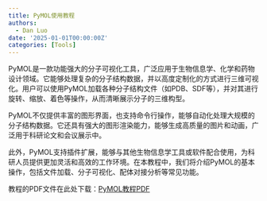 ```yaml
---
title: PyMOL使用教程
authors:
  - Dan Luo
date: '2025-01-01T00:00:00Z'
categories: [Tools]
---
```



PyMOL是一款功能强大的分子可视化工具，广泛应用于生物信息学、化学和药物设计领域。它能够处理复杂的分子结构数据，并以高度定制化的方式进行三维可视化。用户可以使用PyMOL加载各种分子结构文件（如PDB、SDF等），并对其进行旋转、缩放、着色等操作，从而清晰展示分子的三维构型。

PyMOL不仅提供丰富的图形界面，也支持命令行操作，能够自动化处理大规模的分子结构数据。它还具有强大的图形渲染能力，能够生成高质量的图片和动画，广泛用于科研论文和会议展示中。

此外，PyMOL支持插件扩展，能够与其他生物信息学工具或软件配合使用，为科研人员提供更加灵活和高效的工作环境。在本教程中，我们将介绍PyMOL的基本操作，包括文件加载、分子可视化、配体对接分析等常见功能。

教程的PDF文件在此处下载：[PyMOL教程PDF](https://github.com/shmily-ld/PyMOL)


